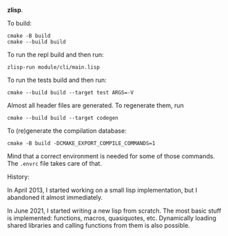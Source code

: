 **zlisp**.

To build:
```
cmake -B build
cmake --build build
```

To run the repl build and then run:
```
zlisp-run module/cli/main.lisp
```

To run the tests build and then run:
```
cmake --build build --target test ARGS=-V
```

Almost all header files are generated.
To regenerate them, run
```
cmake --build build --target codegen
```

To (re)generate the compilation database:
```
cmake -B build -DCMAKE_EXPORT_COMPILE_COMMANDS=1
```

Mind that a correct environment is needed for some of those commands.
The `.envrc` file takes care of that.

History:

In April 2013, I started working on a small lisp implementation,
but I abandoned it almost immediately.

In June 2021, I started writing a new lisp from scratch.
The most basic stuff is implemented: functions, macros,
quasiquotes, etc. Dynamically loading shared libraries and
calling functions from them is also possible.
